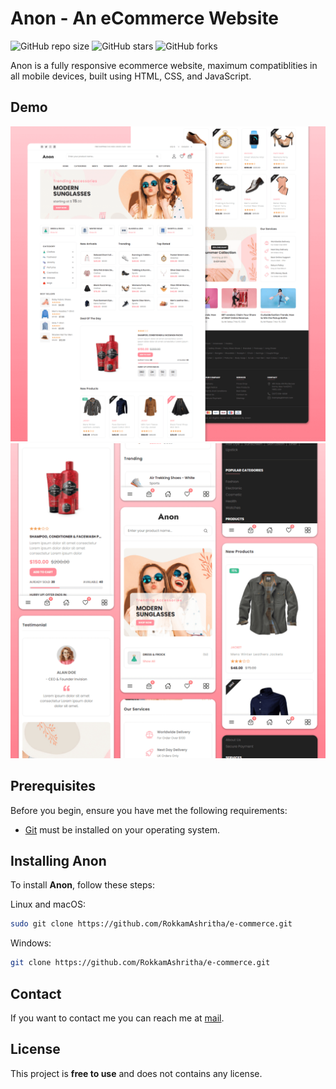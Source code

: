 # Anon - An eCommerce Website

![GitHub repo size](https://rokkamashritha.github.io/e-commerce/)
![GitHub stars](https://img.shields.io/github/stars/codewithsadee/anon-ecommerce-website?style=social)
![GitHub forks](https://img.shields.io/github/forks/codewithsadee/anon-ecommerce-website?style=social)


Anon is a fully responsive ecommerce website, maximum compatiblities in all mobile devices, built using HTML, CSS, and JavaScript.

## Demo

![Anon Desktop Demo](./website-demo-image/desktop.png "Desktop Demo")
![Anon Mobile Demo](./website-demo-image/mobile.png "Mobile Demo")

## Prerequisites

Before you begin, ensure you have met the following requirements:

* [Git](https://git-scm.com/downloads "Download Git") must be installed on your operating system.
## Installing Anon

To install **Anon**, follow these steps:

Linux and macOS:

```bash
sudo git clone https://github.com/RokkamAshritha/e-commerce.git
```

Windows:

```bash
git clone https://github.com/RokkamAshritha/e-commerce.git
```


## Contact

If you want to contact me you can reach me at [mail](rokkamashritha@gmail.com).

## License

This project is **free to use** and does not contains any license.
